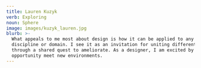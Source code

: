 ```yaml
---
title: Lauren Kuzyk
verb: Exploring
noun: Sphere
image: images/kuzyk_lauren.jpg
blurb: >-
  What appeals to me most about design is how it can be applied to any
  discipline or domain. I see it as an invitation for uniting different spheres
  through a shared quest to ameliorate. As a designer, I am excited by the
  opportunity meet new environments.
---
```

